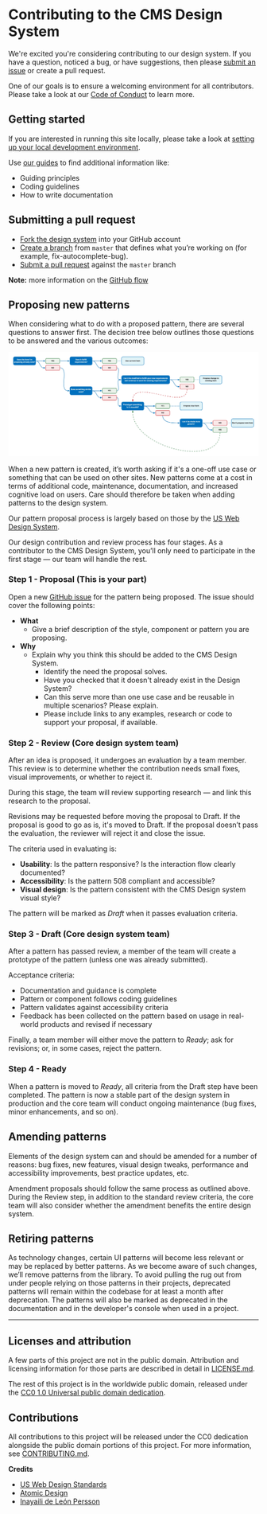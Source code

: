 # Contributing to the CMS Design System

We're excited you're considering contributing to our design system. If you have a question, noticed a bug, or have suggestions, then please [submit an issue](https://github.com/CMSgov/design-system/issues/new/choose) or create a pull request.

One of our goals is to ensure a welcoming environment for all contributors.
Please take a look at our [Code of Conduct](CODE_OF_CONDUCT.md) to learn more.

## Getting started

If you are interested in running this site locally, please take a look at [setting up your local development environment](/README.md#running-locally).

Use [our guides](https://github.com/CMSgov/design-system/tree/master/guides) to find additional information like: 
* Guiding principles
* Coding guidelines
* How to write documentation

## Submitting a pull request

* [Fork the design system](https://guides.github.com/activities/forking/) into your GitHub account
* [Create a branch](https://help.github.com/en/articles/creating-and-deleting-branches-within-your-repository) from `master` that defines what you’re working on (for example, fix-autocomplete-bug).
* [Submit a pull request](https://help.github.com/en/articles/creating-a-pull-request) against the `master` branch

**Note:** more information on the [GitHub flow](https://guides.github.com/introduction/flow/)

## Proposing new patterns

When considering what to do with a proposed pattern, there are several questions to answer first. The decision tree below outlines those questions to be answered and the various outcomes:

![CMS Design System component decision workflow](https://raw.githubusercontent.com/CMSgov/design-system/master/.github/images/CMS-Design-System-component-decision-workflow.jpg)

When a new pattern is created, it’s worth asking if it's a one-off use case or something that can be used on other sites. New patterns come at a cost in terms of additional code, maintenance, documentation, and increased cognitive load on users. Care should therefore be taken when adding patterns to the design system.

Our pattern proposal process is largely based on those by the [US Web Design System](https://github.com/uswds/uswds/wiki/Contribution-Guidelines%3A-Design).

Our design contribution and review process has four stages. As a contributor to the CMS Design System, you’ll only need to participate in the first stage — our team will handle the rest.

### Step 1 - Proposal (This is your part)

Open a new [GitHub issue](https://github.com/CMSgov/design-system/issues/new?assignees=&labels=proposal%2Ffeature+request&template=propose-a-new-item-for-the-cms-design-system.md&title=) for the pattern being proposed. The issue should cover the following points:

- **What**
  - Give a brief description of the style, component or pattern you are proposing.
- **Why**
  - Explain why you think this should be added to the CMS Design System.
    - Identify the need the proposal solves.
    - Have you checked that it doesn't already exist in the Design System?
    - Can this serve more than one use case and be reusable in multiple scenarios? Please explain.
    - Please include links to any examples, research or code to support your proposal, if available.


### Step 2 - Review (Core design system team)

After an idea is proposed, it undergoes an evaluation by a team member. This review is to determine whether the contribution needs small fixes, visual improvements, or whether to reject it.

During this stage, the team will review supporting research — and link this research to the proposal.

Revisions may be requested before moving the proposal to Draft. If the proposal is good to go as is, it's moved to Draft. If the proposal doesn’t pass the evaluation, the reviewer will reject it and close the issue.


The criteria used in evaluating is:

- **Usability**:  Is the pattern responsive? Is the interaction flow clearly documented?
- **Accessibility**: Is the pattern 508 compliant and accessible?
- **Visual design**: Is the pattern consistent with the CMS Design system visual style?

 The pattern will be marked as *Draft* when it passes evaluation criteria.

### Step 3 - Draft (Core design system team)

After a pattern has passed review, a member of the team will create a prototype of the pattern (unless one was already submitted).

Acceptance criteria:

- Documentation and guidance is complete
- Pattern or component follows coding guidelines
- Pattern validates against accessibility criteria
- Feedback has been collected on the pattern based on usage in real-world products and revised if necessary


Finally, a team member will either move the pattern to *Ready*; ask for revisions; or, in some cases, reject the pattern.


### Step 4 - Ready

When a pattern is moved to *Ready*, all criteria from the Draft step have been completed. The pattern is now a stable part of the design system in production and the core team will conduct ongoing maintenance (bug fixes, minor enhancements, and so on).


## Amending patterns

Elements of the design system can and should be amended for a number of reasons: bug fixes, new features, visual design tweaks, performance and accessibility improvements, best practice updates, etc.

Amendment proposals should follow the same process as outlined above. During the Review step, in addition to the standard review criteria, the core team will also consider whether the amendment benefits the entire design system.

## Retiring patterns

As technology changes, certain UI patterns will become less relevant or may be replaced by better patterns. As we become aware of such changes, we’ll remove patterns from the library. To avoid pulling the rug out from under people relying on those patterns in their projects, deprecated patterns will remain within the codebase for at least a month after deprecation. The patterns will also be marked as deprecated in the documentation and in the developer's console when used in a project.

----

## Licenses and attribution

A few parts of this project are not in the public domain. Attribution and licensing information for those parts are described in detail in [LICENSE.md](LICENSE.md).

The rest of this project is in the worldwide public domain, released under the [CC0 1.0 Universal public domain dedication](https://creativecommons.org/publicdomain/zero/1.0/).

## Contributions
All contributions to this project will be released under the CC0 dedication alongside the public domain portions of this project. For more information, see [CONTRIBUTING.md](CONTRIBUTING.md).

**Credits**

- [US Web Design Standards](https://github.com/uswds/uswds/wiki/Contribution-Guidelines%3A-Design)
- [Atomic Design](http://atomicdesign.bradfrost.com/chapter-5/)
- [Inayaili de León Persson](https://design.canonical.com/2016/07/getting-vanilla-ready-for-v1-the-roadmap/)

